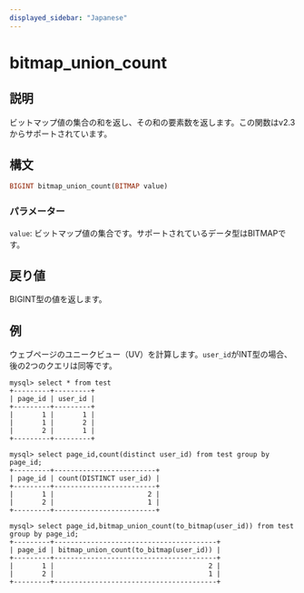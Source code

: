 ```yaml
---
displayed_sidebar: "Japanese"
---
```


# bitmap_union_count

## 説明

ビットマップ値の集合の和を返し、その和の要素数を返します。この関数はv2.3からサポートされています。

## 構文

```Haskell
BIGINT bitmap_union_count(BITMAP value)
```

### パラメーター

`value`: ビットマップ値の集合です。サポートされているデータ型はBITMAPです。

## 戻り値

BIGINT型の値を返します。

## 例

ウェブページのユニークビュー（UV）を計算します。`user_id`がINT型の場合、後の2つのクエリは同等です。

```Plaintext
mysql> select * from test
+---------+---------+
| page_id | user_id |
+---------+---------+
|       1 |       1 |
|       1 |       2 |
|       2 |       1 |
+---------+---------+

mysql> select page_id,count(distinct user_id) from test group by page_id;
+---------+-------------------------+
| page_id | count(DISTINCT user_id) |
+---------+-------------------------+
|       1 |                       2 |
|       2 |                       1 |
+---------+-------------------------+

mysql> select page_id,bitmap_union_count(to_bitmap(user_id)) from test group by page_id;
+---------+----------------------------------------+
| page_id | bitmap_union_count(to_bitmap(user_id)) |
+---------+----------------------------------------+
|       1 |                                      2 |
|       2 |                                      1 |
+---------+----------------------------------------+
```
